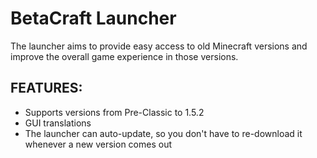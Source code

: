 # BetaCraft Launcher

The launcher aims to provide easy access to old Minecraft versions and improve the overall game experience in those versions.

## FEATURES:
- Supports versions from Pre-Classic to 1.5.2
- GUI translations
- The launcher can auto-update, so you don't have to re-download it whenever a new version comes out
